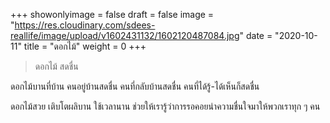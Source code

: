 +++
showonlyimage = false
draft = false
image = "https://res.cloudinary.com/sdees-reallife/image/upload/v1602431132/1602120487084.jpg"
date = "2020-10-11"
title = "ดอกไม้"
weight = 0
+++
> ดอกไม้ สดชื่น

ดอกไม้บานที่บ้าน คนอยู่บ้านสดชื่น คนที่กลับบ้านสดชื่น คนที่ได้รู้-ได้เห็นก็สดชื่น

ดอกไม้สวย เติบโตผลิบาน ใช้เวลานาน ช่วยให้เรารู้ว่าการรอคอยนำความชื่นใจมาให้พวกเราทุก ๆ คน
